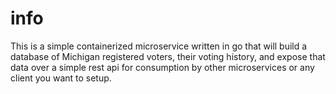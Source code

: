 # info

This is a simple containerized microservice written in go that will build a database of Michigan registered voters, their voting history, and expose that data over a simple rest api for consumption by other microservices or any client you want to setup.
